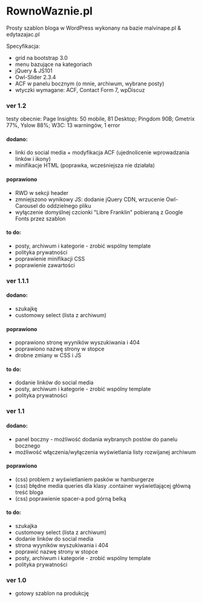 # RownoWaznie.pl
Prosty szablon bloga w WordPress wykonany na bazie malvinape.pl & edytazajac.pl

Specyfikacja:
- grid na bootstrap 3.0
- menu bazujące na kategoriach
- jQuery & JS101
- Owl-Slider 2.3.4
- ACF w panelu bocznym (o mnie, archiwum, wybrane posty)
- wtyczki wymagane: ACF, Contact Form 7, wpDiscuz

### ver 1.2
testy obecnie: Page Insights: 50 mobile, 81 Desktop; Pingdom 90B; Gmetrix 77%, Yslow 88%; W3C: 13 warningów, 1 error
#### dodano:
- linki do social media + modyfikacja ACF (ujednolicenie wprowadzania linków i ikony)
- minifikacje HTML (poprawka, wcześniejsza nie działała)
#### poprawiono
- RWD w sekcji header
- zmniejszono wynikowy JS: dodanie jQuery CDN, wrzucenie Owl-Carousel do oddzielnego pliku
- wyłączenie domyślnej czcionki "Libre Franklin" pobieraną z Google Fonts przez szablon
#### to do:
- posty, archiwum i kategorie - zrobić wspólny template
- polityka prywatności
- poprawienie minifikacji CSS
- poprawienie zawartości <head>

### ver 1.1.1
#### dodano:
- szukajkę
- customowy select (lista z archiwum)
#### poprawiono
- poprawiono stronę wyyników wyszukiwania i 404
- poprawiono nazwę strony w stopce
- drobne zmiany w CSS i JS
#### to do:
- dodanie linków do social media
- posty, archiwum i kategorie - zrobić wspólny template
- polityka prywatności

### ver 1.1
#### dodano:
- panel boczny - możliwość dodania wybranych postów do panelu bocznego
- możliwość włączenia/wyłączenia wyświetlania listy rozwijanej archiwum
#### poprawiono
- (css) problem z wyświetlaniem pasków w hamburgerze
- (css) błędne media queries dla klasy .container wyświetlającej główną treść bloga
- (css) poprawienie spacer-a pod górną belką
#### to do:
- szukajka
- customowy select (lista z archiwum)
- dodanie linków do social media
- strona wyyników wyszukiwania i 404
- poprawić nazwę strony w stopce
- posty, archiwum i kategorie - zrobić wspólny template
- polityka prywatności

### ver 1.0
- gotowy szablon na produkcję
